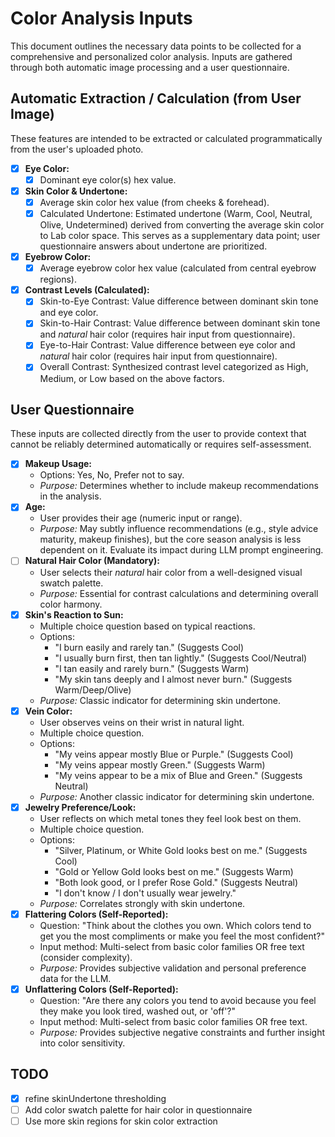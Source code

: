 # Color Analysis Inputs

This document outlines the necessary data points to be collected for a comprehensive and personalized color analysis. Inputs are gathered through both automatic image processing and a user questionnaire.

## Automatic Extraction / Calculation (from User Image)

These features are intended to be extracted or calculated programmatically from the user's uploaded photo.

- [x] **Eye Color:**
  - [x] Dominant eye color(s) hex value.
- [x] **Skin Color & Undertone:**
  - [x] Average skin color hex value (from cheeks & forehead).
  - [x] Calculated Undertone: Estimated undertone (Warm, Cool, Neutral, Olive, Undetermined) derived from converting the average skin color to Lab color space. This serves as a supplementary data point; user questionnaire answers about undertone are prioritized.
- [x] **Eyebrow Color:**
  - [x] Average eyebrow color hex value (calculated from central eyebrow regions).
- [x] **Contrast Levels (Calculated):**
  - [x] Skin-to-Eye Contrast: Value difference between dominant skin tone and eye color.
  - [x] Skin-to-Hair Contrast: Value difference between dominant skin tone and _natural_ hair color (requires hair input from questionnaire).
  - [x] Eye-to-Hair Contrast: Value difference between eye color and _natural_ hair color (requires hair input from questionnaire).
  - [x] Overall Contrast: Synthesized contrast level categorized as High, Medium, or Low based on the above factors.

## User Questionnaire

These inputs are collected directly from the user to provide context that cannot be reliably determined automatically or requires self-assessment.

- [x] **Makeup Usage:**
  - Options: Yes, No, Prefer not to say.
  - _Purpose:_ Determines whether to include makeup recommendations in the analysis.
- [x] **Age:**
  - User provides their age (numeric input or range).
  - _Purpose:_ May subtly influence recommendations (e.g., style advice maturity, makeup finishes), but the core season analysis is less dependent on it. Evaluate its impact during LLM prompt engineering.
- [ ] **Natural Hair Color (Mandatory):**
  - User selects their _natural_ hair color from a well-designed visual swatch palette.
  - _Purpose:_ Essential for contrast calculations and determining overall color harmony.
- [x] **Skin's Reaction to Sun:**
  - Multiple choice question based on typical reactions.
  - Options:
    - "I burn easily and rarely tan." (Suggests Cool)
    - "I usually burn first, then tan lightly." (Suggests Cool/Neutral)
    - "I tan easily and rarely burn." (Suggests Warm)
    - "My skin tans deeply and I almost never burn." (Suggests Warm/Deep/Olive)
  - _Purpose:_ Classic indicator for determining skin undertone.
- [x] **Vein Color:**
  - User observes veins on their wrist in natural light.
  - Multiple choice question.
  - Options:
    - "My veins appear mostly Blue or Purple." (Suggests Cool)
    - "My veins appear mostly Green." (Suggests Warm)
    - "My veins appear to be a mix of Blue and Green." (Suggests Neutral)
  - _Purpose:_ Another classic indicator for determining skin undertone.
- [x] **Jewelry Preference/Look:**
  - User reflects on which metal tones they feel look best on them.
  - Multiple choice question.
  - Options:
    - "Silver, Platinum, or White Gold looks best on me." (Suggests Cool)
    - "Gold or Yellow Gold looks best on me." (Suggests Warm)
    - "Both look good, or I prefer Rose Gold." (Suggests Neutral)
    - "I don't know / I don't usually wear jewelry."
  - _Purpose:_ Correlates strongly with skin undertone.
- [x] **Flattering Colors (Self-Reported):**
  - Question: "Think about the clothes you own. Which colors tend to get you the most compliments or make you feel the most confident?"
  - Input method: Multi-select from basic color families OR free text (consider complexity).
  - _Purpose:_ Provides subjective validation and personal preference data for the LLM.
- [x] **Unflattering Colors (Self-Reported):**
  - Question: "Are there any colors you tend to avoid because you feel they make you look tired, washed out, or 'off'?"
  - Input method: Multi-select from basic color families OR free text.
  - _Purpose:_ Provides subjective negative constraints and further insight into color sensitivity.

## TODO

- [x] refine skinUndertone thresholding
- [ ] Add color swatch palette for hair color in questionnaire
- [ ] Use more skin regions for skin color extraction
